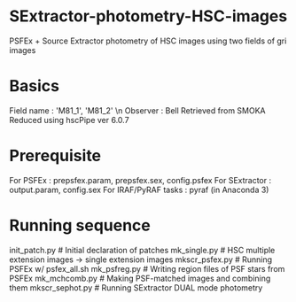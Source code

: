 # SExtractor-photometry-HSC-images
PSFEx + Source Extractor photometry of HSC images using two fields of gri images

# Basics
Field name : 'M81_1', 'M81_2' \n
Observer : Bell
Retrieved from SMOKA
Reduced using hscPipe ver 6.0.7

# Prerequisite
For PSFEx : prepsfex.param, prepsfex.sex, config.psfex
For SExtractor : output.param, config.sex
For IRAF/PyRAF tasks : pyraf (in Anaconda 3)

# Running sequence
init_patch.py    # Initial declaration of patches
mk_single.py    # HSC multiple extension images -> single extension images
mkscr_psfex.py    # Running PSFEx w/ psfex_all.sh
mk_psfreg.py    # Writing region files of PSF stars from PSFEx
mk_mchcomb.py    # Making PSF-matched images and combining them
mkscr_sephot.py    # Running SExtractor DUAL mode photometry
